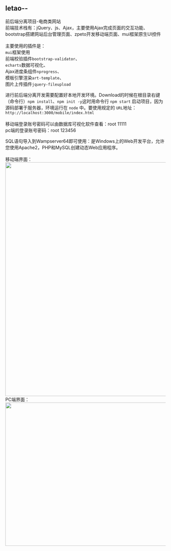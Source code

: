## letao--
前后端分离项目-电商类网站</br>
前端技术栈有：jQuery、js、Ajax，主要使用Ajax完成页面的交互功能、bootstrap搭建网站后台管理页面、zpeto开发移动端页面、mui框架原生UI控件
</br></br>
主要使用的插件是：</br>
`mui`框架使用</br>
前端校验插件`bootstrap-validator`、</br>
`echarts`数据可视化、</br>
Ajax进度条组件`nprogress`、</br>
模板引擎渲染`art-template`、</br>
图片上传插件`jquery-fileupload`</br>

进行前后端分离开发需要配置好本地开发环境。Download的时候在根目录右键（命令行）`npm install`、`npm init -y`这时用命令行 `npm start` 启动项目，因为源码部署于服务器，环境运行在 `node` 中。要使用规定的 `URL`地址：
`http://localhost:3000/mobile/index.html` 
</br>
</br>
移动端登录账号密码可以由数据库可视化软件查看：root 11111 </br>
pc端的登录账号密码：root 123456


SQL语句导入到Wampserver64即可使用：是Windows上的Web开发平台，允许您使用Apache2，PHP和MySQL创建动态Web应用程序。
</br></br>
移动端界面：
</br>
<img width="967" height="734" src="https://github.com/gnoLoaiX/letao--/blob/master/public/mobile/images/show.png"/>
PC端界面：
</br>
<img width="1080" height="450" src="https://github.com/gnoLoaiX/Letao-/blob/master/public/mobile/images/readme.png"/>




